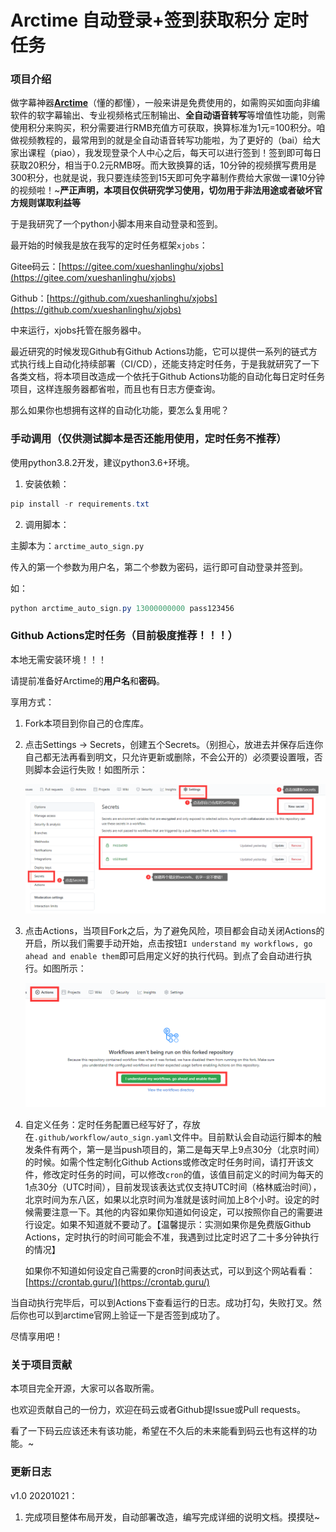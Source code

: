 # Arctime 自动登录+签到获取积分 定时任务

### 项目介绍

做字幕神器[**Arctime**](http://m.arctime.cn/home/user/login.html)（懂的都懂），一般来讲是免费使用的，如需购买如面向非编软件的软字幕输出、专业视频格式压制输出、**全自动语音转写**等增值性功能，则需使用积分来购买，积分需要进行RMB充值方可获取，换算标准为1元=100积分。咱做视频教程的，最常用到的就是全自动语音转写功能啦，为了更好的（bai）给大家出课程（piao），我发现登录个人中心之后，每天可以进行签到！签到即可每日获取20积分，相当于0.2元RMB呀。而大致换算的话，10分钟的视频撰写费用是300积分，也就是说，我只要连续签到15天即可免字幕制作费给大家做一课10分钟的视频啦！~**严正声明，本项目仅供研究学习使用，切勿用于非法用途或者破坏官方规则谋取利益等**

于是我研究了一个python小脚本用来自动登录和签到。

最开始的时候我是放在我写的定时任务框架`xjobs`：

Gitee码云：[https://gitee.com/xueshanlinghu/xjobs](https://gitee.com/xueshanlinghu/xjobs)

Github：[https://github.com/xueshanlinghu/xjobs](https://github.com/xueshanlinghu/xjobs)

中来运行，xjobs托管在服务器中。

最近研究的时候发现Github有Github Actions功能，它可以提供一系列的链式方式执行线上自动化持续部署（CI/CD），还能支持定时任务，于是我就研究了一下各类文档，将本项目改造成一个依托于Github Actions功能的自动化每日定时任务项目，这样连服务器都省啦，而且也有日志方便查询。

那么如果你也想拥有这样的自动化功能，要怎么复用呢？



### 手动调用（仅供测试脚本是否还能用使用，定时任务不推荐）

使用python3.8.2开发，建议python3.6+环境。

1. 安装依赖：

```powershell
pip install -r requirements.txt
```

2. 调用脚本：

主脚本为：`arctime_auto_sign.py`

传入的第一个参数为用户名，第二个参数为密码，运行即可自动登录并签到。

如：

```powershell
python arctime_auto_sign.py 13000000000 pass123456
```



### Github Actions定时任务（目前极度推荐！！！）

本地无需安装环境！！！

请提前准备好Arctime的**用户名**和**密码**。

享用方式：

1. Fork本项目到你自己的仓库库。

2. 点击Settings → Secrets，创建五个Secrets。（别担心，放进去并保存后连你自己都无法再看到明文，只允许更新或删除，不会公开的）必须要设置哦，否则脚本会运行失败！如图所示：

   ![image-20201021112545040](assets/image-20201021112545040.png)

3. 点击Actions，当项目Fork之后，为了避免风险，项目都会自动关闭Actions的开启，所以我们需要手动开始，点击按钮`I understand my workflows, go ahead and enable them`即可启用定义好的执行代码。到点了会自动进行执行。如图所示：

   ![image-20201021135430385](assets/image-20201021135430385.png)

4. 自定义任务：定时任务配置已经写好了，存放在`.github/workflow/auto_sign.yaml`文件中。目前默认会自动运行脚本的触发条件有两个，第一是当push项目的，第二是每天早上9点30分（北京时间）的时候。如需个性定制化Github Actions或修改定时任务时间，请打开该文件，修改定时任务的时间，可以修改`cron`的值，该值目前定义的时间为每天的1点30分（UTC时间），目前发现该表达式仅支持UTC时间（格林威治时间），北京时间为东八区，如果以北京时间为准就是该时间加上8个小时。设定的时候需要注意一下。其他的内容如果你知道如何设定，可以按照你自己的需要进行设定。如果不知道就不要动了。【温馨提示：实测如果你是免费版Github Actions，定时执行的时间可能会不准，我遇到过比定时迟了二十多分钟执行的情况】

   如果你不知道如何设定自己需要的cron时间表达式，可以到这个网站看看：[https://crontab.guru/](https://crontab.guru/)

当自动执行完毕后，可以到Actions下查看运行的日志。成功打勾，失败打叉。然后你也可以到arctime官网上验证一下是否签到成功了。

尽情享用吧！



### 关于项目贡献

本项目完全开源，大家可以各取所需。

也欢迎贡献自己的一份力，欢迎在码云或者Github提Issue或Pull requests。

看了一下码云应该还未有该功能，希望在不久后的未来能看到码云也有这样的功能。~



### 更新日志

v1.0 20201021：

1. 完成项目整体布局开发，自动部署改造，编写完成详细的说明文档。摸摸哒~



